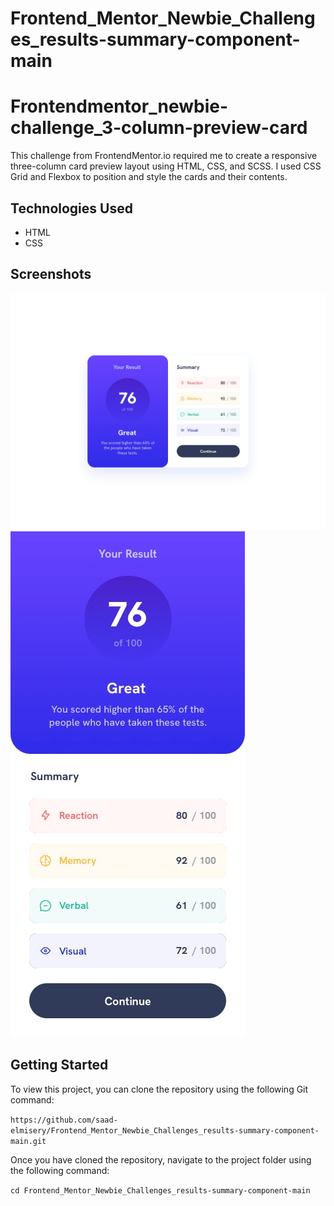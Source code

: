 # Frontend_Mentor_Newbie_Challenges_results-summary-component-main

# Frontendmentor_newbie-challenge_3-column-preview-card

This challenge from FrontendMentor.io required me to create a responsive three-column card preview layout using HTML, CSS, and SCSS. I used CSS Grid and Flexbox to position and style the cards and their contents.

## Technologies Used

- HTML
- CSS


## Screenshots

![Desktop View](/design/desktop-design.jpg)
![Mobile View](/design/mobile-design.jpg)

## Getting Started

To view this project, you can clone the repository using the following Git command:

```https://github.com/saad-elmisery/Frontend_Mentor_Newbie_Challenges_results-summary-component-main.git```

Once you have cloned the repository, navigate to the project folder using the following command:

```cd Frontend_Mentor_Newbie_Challenges_results-summary-component-main```

